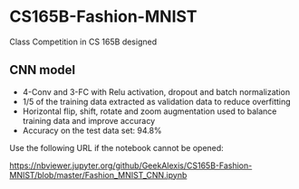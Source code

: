 # CS165B-Fashion-MNIST
Class Competition in CS 165B designed

## CNN model
- 4-Conv and 3-FC with Relu activation, dropout and batch normalization
- 1/5 of the training data extracted as validation data to reduce overfitting
- Horizontal flip, shift, rotate and zoom augmentation used to balance training data and improve accuracy
- Accuracy on the test data set: 94.8%

Use the following URL if the notebook cannot be opened: 

https://nbviewer.jupyter.org/github/GeekAlexis/CS165B-Fashion-MNIST/blob/master/Fashion_MNIST_CNN.ipynb
